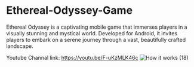 # Ethereal-Odyssey-Game
Ethereal Odyssey is a captivating mobile game that immerses players in a visually stunning and mystical world. Developed for Android, it invites players to embark on a serene journey through a vast, beautifully crafted landscape.

Youtube Channal link: https://youtu.be/F-uKzMLK46c
![How it works (18)](https://github.com/ARIBFIB/Ethereal-Odyssey-Game/assets/125716994/614609f2-c11a-42e7-bfeb-89d3a122e10e)


